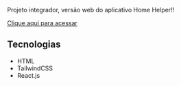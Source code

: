 Projeto integrador, versão web do aplicativo Home Helper!!

[Clique aqui para acessar](https://danilo-gn.github.io/Home-Helper/)

## Tecnologias
- HTML
- TailwindCSS
- React.js

